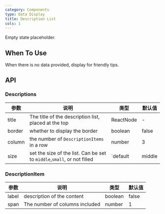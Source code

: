 ```yaml
---
category: Components
type: Data Display
title: Description List
cols: 1
---
```


Empty state placeholder.

## When To Use

When there is no data provided, display for friendly tips.

## API

### Descriptions

| 参数 | 说明 | 类型 | 默认值 |
| --- | --- | --- | --- |
| title | The title of the description list, placed at the top | ReactNode | - |
| border | whether to display the border | boolean  | false |
| column | the number of `DescriptionItems` in a row | number  | 3 |
| size | set the size of the list. Can be set to `middle`,`small`, or not filled | `default | middle | small` | false |

### DescriptionItem

| 参数 | 说明 | 类型 | 默认值 |
| --- | --- | --- | --- |
| label | description of the content | boolean  | false |
| span  | The number of columns included | number  | 1 |
